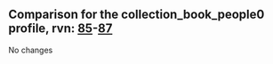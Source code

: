 ## Comparison for the collection_book_people0 profile, rvn: [85](https://github.com/PRO100KatYT/FortniteProfileRevisions/tree/main/profiles/collection_book_people0/85%20collection_book_people0.json)-[87](https://github.com/PRO100KatYT/FortniteProfileRevisions/tree/main/profiles/collection_book_people0/87%20collection_book_people0.json)

No changes

